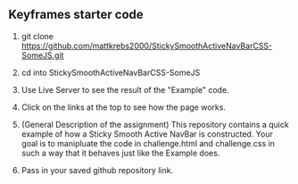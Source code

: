 ## Keyframes starter code 

1. git clone https://github.com/mattkrebs2000/StickySmoothActiveNavBarCSS-SomeJS.git

2. cd into StickySmoothActiveNavBarCSS-SomeJS

3. Use Live Server to see the result of the "Example" code.

4. Click on the links at the top to see how the page works. 

5. (General Description of the assignment) This repository contains a quick example of how a Sticky Smooth Active NavBar is constructed. Your goal is to manipluate the code in challenge.html and challenge.css in such a way that it behaves just like the Example does. 

6. Pass in your saved github repository link. 

